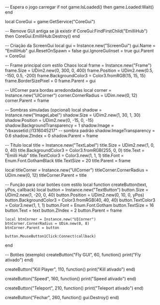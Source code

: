 -- Espera o jogo carregar
if not game:IsLoaded() then game.Loaded:Wait() end

local CoreGui = game:GetService("CoreGui")

-- Remove GUI antiga se já existir
if CoreGui:FindFirstChild("EmilliHub") then
    CoreGui.EmilliHub:Destroy()
end

-- Criação da ScreenGui
local gui = Instance.new("ScreenGui")
gui.Name = "EmilliHub"
gui.ResetOnSpawn = false
gui.IgnoreGuiInset = true
gui.Parent = CoreGui

-- Frame principal com estilo Chaos
local frame = Instance.new("Frame")
frame.Size = UDim2.new(0, 300, 0, 400)
frame.Position = UDim2.new(0.5, -150, 0.5, -200)
frame.BackgroundColor3 = Color3.fromRGB(15, 15, 15)
frame.BorderSizePixel = 0
frame.Parent = gui

-- UICorner para bordas arredondadas
local corner = Instance.new("UICorner")
corner.CornerRadius = UDim.new(0, 12)
corner.Parent = frame

-- Sombras simuladas (opcional)
local shadow = Instance.new("ImageLabel")
shadow.Size = UDim2.new(1, 30, 1, 30)
shadow.Position = UDim2.new(0, -15, 0, -15)
shadow.BackgroundTransparency = 1
shadow.Image = "rbxassetid://1316045217" -- sombra padrão
shadow.ImageTransparency = 0.6
shadow.ZIndex = 0
shadow.Parent = frame

-- Título
local title = Instance.new("TextLabel")
title.Size = UDim2.new(1, 0, 0, 40)
title.BackgroundColor3 = Color3.fromRGB(255, 0, 0)
title.Text = "Emilli Hub"
title.TextColor3 = Color3.new(1, 1, 1)
title.Font = Enum.Font.GothamBlack
title.TextSize = 20
title.Parent = frame

local titleCorner = Instance.new("UICorner")
titleCorner.CornerRadius = UDim.new(0, 12)
titleCorner.Parent = title

-- Função para criar botões com estilo
local function createButton(text, yPos, callback)
	local button = Instance.new("TextButton")
	button.Size = UDim2.new(1, -20, 0, 40)
	button.Position = UDim2.new(0, 10, 0, yPos)
	button.BackgroundColor3 = Color3.fromRGB(40, 40, 40)
	button.TextColor3 = Color3.new(1, 1, 1)
	button.Font = Enum.Font.Gotham
	button.TextSize = 16
	button.Text = text
	button.ZIndex = 2
	button.Parent = frame

	local btnCorner = Instance.new("UICorner")
	btnCorner.CornerRadius = UDim.new(0, 8)
	btnCorner.Parent = button

	button.MouseButton1Click:Connect(callback)
end

-- Botões (exemplo)
createButton("Fly GUI", 60, function()
	print("Fly ativado")
end)

createButton("Kill Player", 110, function()
	print("Kill ativado")
end)

createButton("Speed", 160, function()
	print("Speed ativado")
end)

createButton("Teleport", 210, function()
	print("Teleport ativado")
end)

createButton("Fechar", 260, function()
	gui:Destroy()
end)

